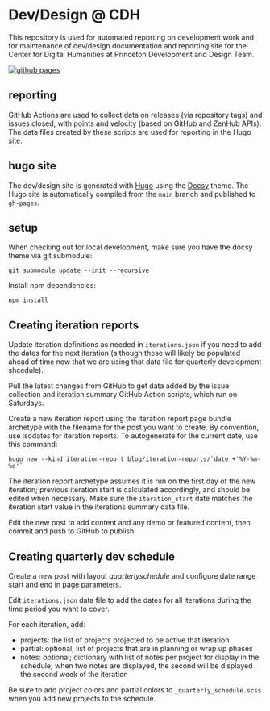 # Dev/Design @ CDH

This repository is used for automated reporting on development work and for maintenance of dev/design documentation and reporting site for the Center for Digital Humanities at Princeton Development and Design Team.

[![github pages](https://github.com/Princeton-CDH/princeton-cdh.github.io/workflows/github%20pages/badge.svg)](https://princeton-cdh.github.io/)

## reporting

GitHub Actions are used to collect data on releases (via repository tags) and issues closed, with points and velocity (based on GitHub and ZenHub APIs). The data files created by these scripts are used for reporting in the Hugo site.

## hugo site

The dev/design site is generated with [Hugo](https://gohugo.io/) using the [Docsy](https://www.docsy.dev/) theme. The Hugo site is automatically compiled from the `main` branch and published to `gh-pages`.

## setup

When checking out for local development, make sure you have
the docsy theme via git submodule:

```
git submodule update --init --recursive
```

Install npm dependencies:

```
npm install
```

## Creating iteration reports

Update iteration definitions as needed in `iterations.json` if you need to add the dates for the next iteration (although these will likely be populated ahead of time now that we are using that data file for quarterly development shcedule). 

Pull the latest changes from GitHub to get data added by the issue collection and iteration summary GitHub Action scripts, which run on Saturdays.

Create a new iteration report using the iteration report page bundle archetype with the filename for the post you want to create. By convention, use isodates for iteration reports. To autogenerate for the current date, use this command:

```
hugo new --kind iteration-report blog/iteration-reports/`date +'%Y-%m-%d'`
```

The iteration report archetype assumes it is run on the first day of the new iteration; previous iteration start is calculated accordingly, and should be edited when necessary. Make sure the `iteration_start` date matches the iteration start value in the iterations summary data file.

Edit the new post to add content and any demo or featured content, then commit and push to GitHub to publish.


## Creating quarterly dev schedule

Create a new post with layout *quarterlyschedule* and configure
date range start and end in page parameters.

Edit `iterations.json` data file to add the dates for all iterations during the time period you want to cover.

For each iteration, add:
- projects: the list of projects projected to be active that iteration
- partial: optional, list of projects that are in planning or wrap up phases
- notes: optional; dictionary with list of notes per project for display in the schedule; when two notes are displayed, the second will be displayed 
the second week of the iteration

Be sure to add project colors and partial colors to `_quarterly_schedule.scss` when you add new projects to the schedule.